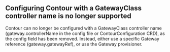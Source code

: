 ## Configuring Contour with a GatewayClass controller name is no longer supported

Contour can no longer be configured with a GatewayClass controller name (gateway.controllerName in the config file or ContourConfiguration CRD), as the config field has been removed.
Instead, either use a specific Gateway reference (gateway.gatewayRef), or use the Gateway provisioner.
